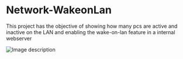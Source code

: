 # Network-WakeonLan
This project has the objective of showing how many pcs are active and inactive on the LAN and enabling the wake-on-lan feature in a internal webserver

![Image description](https://github.com/Richardbarbosasilva/Network-WakeonLan?tab=readme-ov-file/screenshot1.png)
